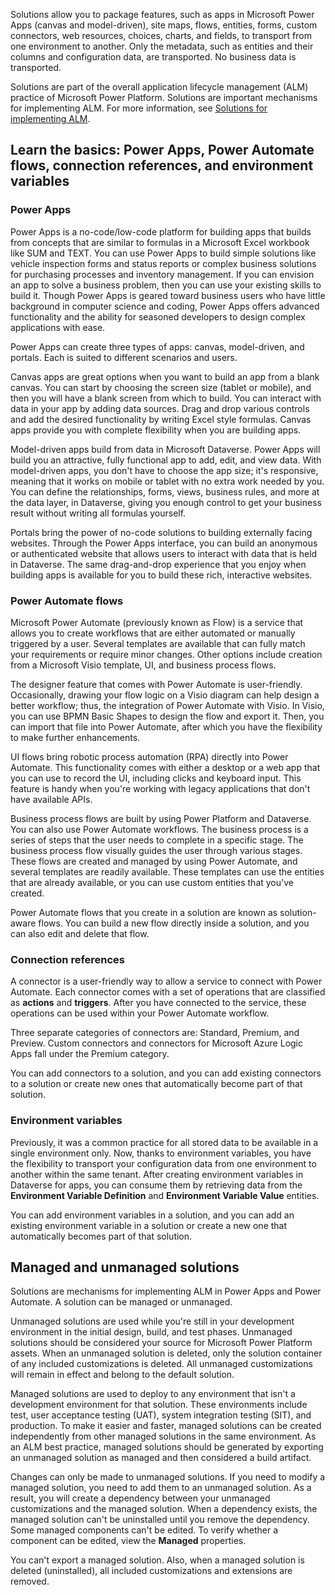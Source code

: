 Solutions allow you to package features, such as apps in Microsoft Power Apps (canvas and model-driven), site maps, flows, entities, forms, custom connectors, web resources, choices, charts, and fields, to transport from one environment to another. Only the metadata, such as entities and their columns and configuration data, are transported. No business data is transported.

Solutions are part of the overall application lifecycle management (ALM) practice of Microsoft Power Platform. Solutions are important mechanisms for implementing ALM. For more information, see [Solutions for implementing ALM](https://docs.microsoft.com/power-platform/alm/overview-alm/?azure-portal=true).

## Learn the basics: Power Apps, Power Automate flows, connection references, and environment variables

### Power Apps

Power Apps is a no-code/low-code platform for building apps that builds from concepts that are similar to formulas in a Microsoft Excel workbook like SUM and TEXT. You can use Power Apps to build simple solutions like vehicle inspection forms and status reports or complex business solutions for purchasing processes and inventory management. If you can envision an app to solve a business problem, then you can use your existing skills to build it. Though Power Apps is geared toward business users who have little background in computer science and coding, Power Apps offers advanced functionality and the ability for seasoned developers to design complex applications with ease.

Power Apps can create three types of apps: canvas, model-driven, and portals. Each is suited to different scenarios and users.

Canvas apps are great options when you want to build an app from a blank canvas. You can start by choosing the screen size (tablet or mobile), and then you will have a blank screen from which to build. You can interact with data in your app by adding data sources. Drag and drop various controls and add the desired functionality by writing Excel style formulas. Canvas apps provide you with complete flexibility when you are building apps.

Model-driven apps build from data in Microsoft Dataverse. Power Apps will build you an attractive, fully functional app to add, edit, and view data. With model-driven apps, you don't have to choose the app size; it's responsive, meaning that it works on mobile or tablet with no extra work needed by you. You can define the relationships, forms, views, business rules, and more at the data layer, in Dataverse, giving you enough control to get your business result without writing all formulas yourself.

Portals bring the power of no-code solutions to building externally facing websites. Through the Power Apps interface, you can build an anonymous or authenticated website that allows users to interact with data that is held in Dataverse. The same drag-and-drop experience that you enjoy when building apps is available for you to build these rich, interactive websites.

### Power Automate flows

Microsoft Power Automate (previously known as Flow) is a service that allows you to create workflows that are either automated or manually triggered by a user. Several templates are available that can fully match your requirements or require minor changes. Other options include creation from a Microsoft Visio template, UI, and business process flows.

The designer feature that comes with Power Automate is user-friendly. Occasionally, drawing your flow logic on a Visio diagram can help design a better workflow; thus, the integration of Power Automate with Visio. In Visio, you can use BPMN Basic Shapes to design the flow and export it. Then, you can import that file into Power Automate, after which you have the flexibility to make further enhancements.

UI flows bring robotic process automation (RPA) directly into Power Automate. This functionality comes with either a desktop or a web app that you can use to record the UI, including clicks and keyboard input. This feature is handy when you're working with legacy applications that don't have available APIs.

Business process flows are built by using Power Platform and Dataverse. You can also use Power Automate workflows. The business process is a series of steps that the user needs to complete in a specific stage. The business process flow visually guides the user through various stages. These flows are created and managed by using Power Automate, and several templates are readily available. These templates can use the entities that are already available, or you can use custom entities that you've created.

Power Automate flows that you create in a solution are known as solution-aware flows. You can build a new flow directly inside a solution, and you can also edit and delete that flow.  

### Connection references

A connector is a user-friendly way to allow a service to connect with Power Automate. Each connector comes with a set of operations that are classified as **actions** and **triggers**. After you have connected to the service, these operations can be used within your Power Automate workflow.

Three separate categories of connectors are: Standard, Premium, and Preview. Custom connectors and connectors for Microsoft Azure Logic Apps fall under the Premium category. 

You can add connectors to a solution, and you can add existing connectors to a solution or create new ones that automatically become part of that solution. 

### Environment variables

Previously, it was a common practice for all stored data to be available in a single environment only. Now, thanks to environment variables, you have the flexibility to transport your configuration data from one environment to another within the same tenant. After creating environment variables in Dataverse for apps, you can consume them by retrieving data from the **Environment Variable Definition** and **Environment Variable Value** entities.

You can add environment variables in a solution, and you can add an existing environment variable in a solution or create a new one that automatically becomes part of that solution.

## Managed and unmanaged solutions 

Solutions are mechanisms for implementing ALM in Power Apps and Power Automate. A solution can be managed or unmanaged.

Unmanaged solutions are used while you're still in your development environment in the initial design, build, and test phases. Unmanaged solutions should be considered your source for Microsoft Power Platform assets. When an unmanaged solution is deleted, only the solution container of any included customizations is deleted. All unmanaged customizations will remain in effect and belong to the default solution.

Managed solutions are used to deploy to any environment that isn't a development environment for that solution. These environments include test, user acceptance testing (UAT), system integration testing (SIT), and production. To make it easier and faster, managed solutions can be created independently from other managed solutions in the same environment. As an ALM best practice, managed solutions should be generated by exporting an unmanaged solution as managed and then considered a build artifact.

Changes can only be made to unmanaged solutions. If you need to modify a managed solution, you need to add them to an unmanaged solution. As a result, you will create a dependency between your unmanaged customizations and the managed solution. When a dependency exists, the managed solution can't be uninstalled until you remove the dependency.
Some managed components can't be edited. To verify whether a component can be edited, view the **Managed** properties. 

You can't export a managed solution. Also, when a managed solution is deleted (uninstalled), all included customizations and extensions are removed.





